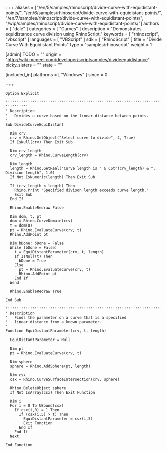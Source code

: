 +++
aliases = ["/en/5/samples/rhinoscript/divide-curve-with-equidistant-points/", "/en/6/samples/rhinoscript/divide-curve-with-equidistant-points/", "/en/7/samples/rhinoscript/divide-curve-with-equidistant-points/", "/wip/samples/rhinoscript/divide-curve-with-equidistant-points/"]
authors = [ "dale" ]
categories = [ "Curves" ]
description = "Demonstrates equidistance curve division using RhinoScript."
keywords = [ "rhinoscript", "vbscript" ]
languages = [ "VBScript" ]
sdk = [ "RhinoScript" ]
title = "Divide Curve With Equidistant Points"
type = "samples/rhinoscript"
weight = 1

[admin]
TODO = ""
origin = "http://wiki.mcneel.com/developer/scriptsamples/divideequidistance"
picky_sisters = ""
state = ""

[included_in]
platforms = [ "Windows" ]
since = 0

+++

```vbnet
Option Explicit

''''''''''''''''''''''''''''''''''''''''''''''''''''''''''''''''''''''''''''''' ''''''''''  
' Description
'   Divides a curve based on the linear distance between points.
'
Sub DivideCurveEquiDistant

  Dim crv
  crv = Rhino.GetObject("Select curve to divide", 4, True)
  If IsNull(crv) Then Exit Sub

  Dim crv_length
  crv_length = Rhino.CurveLength(crv)

  Dim length
  length = Rhino.GetReal("Curve length is " & CStr(crv_length) & ". Division length", 1.0)
  If Not IsNumeric(length) Then Exit Sub

  If (crv_length < length) Then
    Rhino.Print "Specified divison length exceeds curve length."
    Exit Sub
  End If    

  Rhino.EnableRedraw False  

  Dim dom, t, pt
  dom = Rhino.CurveDomain(crv)
  t = dom(0)
  pt = Rhino.EvaluateCurve(crv, t)
  Rhino.AddPoint pt

  Dim bDone: bDone = False
  While (bDone = False)
    t = EquiDistantParameter(crv, t, length)
    If IsNull(t) Then
      bDone = True
    Else
      pt = Rhino.EvaluateCurve(crv, t)
      Rhino.AddPoint pt
    End If
  Wend

  Rhino.EnableRedraw True

End Sub

'''''''''''''''''''''''''''''''''''''''''''''''''''''''''''''''''''''''''''''''''''''''''
' Description
'   Finds the parameter on a curve that is a specified
'   linear distance from a known parameter.
'
Function EquiDistantParameter(crv, t, length)

  EquiDistantParameter = Null

  Dim pt
  pt = Rhino.EvaluateCurve(crv, t)

  Dim sphere
  sphere = Rhino.AddSphere(pt, length)

  Dim csx
  csx = Rhino.CurveSurfaceIntersection(crv, sphere)

  Rhino.DeleteObject sphere
  If Not IsArray(csx) Then Exit Function

  Dim i
  For i = 0 To UBound(csx)
    If csx(i,0) = 1 Then
      If (csx(i,5) > t) Then
        EquiDistantParameter = csx(i,5)
        Exit Function
      End If
    End If
  Next

End Function
```

